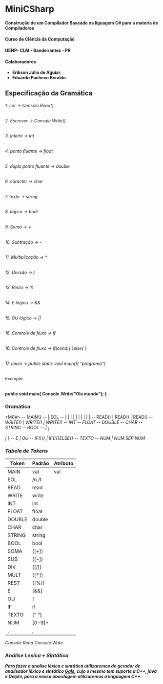 # MiniCSharp

#### Construção de um Compilador Baseado na liguagem C# para a materia de Compiladores
#### Curso de Ciência da Computação
#### UENP- CLM - Bandeirantes - PR

#### Colaboradores

* **Erikson Júlio de Aguiar**;
* **Eduardo Pacheco Beraldo**.

## Especificação da Gramática

###### 1. Ler -> Console.Read()
###### 2. Escrever -> Console.Write()
###### 3. inteiro -> int
###### 4. ponto fluante -> float
###### 5. duplo ponto fluante -> double
###### 6. caracter -> char
###### 7. texto -> string
###### 8. lógico -> bool
###### 9. Soma -> +
###### 10. Subtração -> -
###### 11. Multiplicação -> *
###### 12. Divisão -> /
###### 13. Resto -> %
###### 14. E lógico -> &&
###### 15. OU lógico -> ||
###### 16. Controle de fluxo -> if
###### 16. Controle de fluxo -> if(cond){ }else{ }
###### 17. Inicio -> public static void main(){ "programa"}

###### Exemplo:

**public void main{
  Console.Write("Ola mundo");
}**

### Gramática

<MC#> -- MAIN{<CODIGO>}
<CODIGO> -- <CMD> | <CMD> EOL <CODIGO>
<CMD> -- <LER> | <ESCREVER> | <INTEIRO> | <PTFLUT> | <DPTFLUT> | <CHAR> | <STRING> | <BOOL> | <OP> | <OPL> | <CF> 
<LER> -- READ(<NUM>) | READ(<TEXTO>) | READ(<VAR>)
<ESCREVER> -- WRITE(<NUM>) | WRITE(<TEXTO>) | WRITE(<VAR>)
<INTEIRO> -- INT <VAR>
<PTFLUT> -- FLOAT <VAR>
<DPTFLUT> -- DOUBLE <VAR>
<CHAR> -- CHAR <VAR>
<STRING> -- STRING <VAR>
<BOOL> -- BOOL <VAR>
<OP> -- <VAR> <SOMA> <VAR> | <VAR> <SUB> <VAR> | <VAR> <DIV> <VAR> | <VAR> <MULT> <VAR> | <VAR> <REST> <VAR>
<OPL> -- <VAR> E <VAR> | <VAR> OU <VAR> 
<CF> -- IF(<OPL>){<CODIGO>} | IF(<OPL>){<CODIGO>}ELSE{<CODIGO>}
<TEXTO> -- TEXTO
<NUM> -- NUM | NUM SEP NUM


### Tabela de Tokens

**Token** | **Padrão** | **Atributo**
----------|------------|-------------
  MAIN    |val         |val
  EOL     |   /n /t    |
  READ    |   read     |
  WRITE   |   write    |
  INT     |   int      |
  FLOAT   |   float    |
  DOUBLE  |   double   |
  CHAR    |   char     |
  STRING  |   string   |
  BOOL    |   bool     |
  SOMA    |   ([+])    |
  SUB     |   ([-])    |
  DIV     |   ([/])    |
  MULT    |   ([*])    |
  REST    |   ([%])    |
  E       |   [&&]     |
  OU      |   [||]     |
  IF      |    if      |
  TEXTO   |   [" "]    |
  NUM     |   [0-9]+   |
  ,       |     ,      |
  
  
  
Console.Read
Console.Write



### Análise Lexica + Sintática

[Gals]: http://gals.sourceforge.net/

**Para fazer a analise léxica e sintática utilizaremos do gerador de analisador léxico e sintático [Gals], cujo o mesmo tem suporte a C++, java e Delphi, para a nossa abordagem utilizaremos a linguagem C++.**
